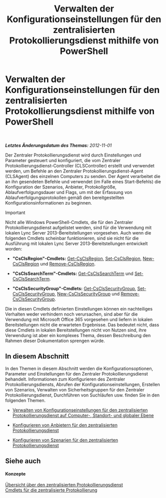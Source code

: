 ﻿---
title: Verwalten der Konfigurationseinstellungen für den zentralisierten Protokollierungsdienst mithilfe von PowerShell
TOCTitle: Verwalten der Konfigurationseinstellungen für den zentralisierten Protokollierungsdienst mithilfe von PowerShell
ms:assetid: f455c3aa-0061-413d-bdfb-a3e78f82723d
ms:mtpsurl: https://technet.microsoft.com/de-de/library/JJ721938(v=OCS.15)
ms:contentKeyID: 49891016
ms.date: 05/19/2016
mtps_version: v=OCS.15
ms.translationtype: HT
---

# Verwalten der Konfigurationseinstellungen für den zentralisierten Protokollierungsdienst mithilfe von PowerShell

 

_**Letztes Änderungsdatum des Themas:** 2012-11-01_

Der Zentraler Protokollierungsdienst wird durch Einstellungen und Parameter gesteuert und konfiguriert, die vom Zentraler Protokollierungsdienst-Controller (CLSController) erstellt und verwendet werden, um Befehle an den Zentraler Protokollierungsdienst-Agent (CLSAgent) des einzelnen Computers zu senden. Der Agent verarbeitet die an ihn gesendeten Befehle und verwendet (im Falle eines Start-Befehls) die Konfiguration der Szenarios, Anbieter, Protokollgröße, Ablaufverfolgungsdauer und Flags, um mit der Erfassung von Ablaufverfolgungsprotokollen gemäß den bereitgestellten Konfigurationsinformationen zu beginnen.


> [!IMPORTANT]
> Nicht alle Windows PowerShell-Cmdlets, die für den Zentraler Protokollierungsdienst aufgelistet werden, sind für die Verwendung mit lokalen Lync Server 2013-Bereitstellungen vorgesehen. Auch wenn die folgenden Cmdlets scheinbar funktionieren, sind sie nicht für die Ausführung mit lokalen Lync Server 2013-Bereitstellungen entwickelt worden: 
> <UL>
> <LI>
> <P><STRONG>"CsClsRegion"-Cmdlets:</STRONG> <A href="get-csclsregion.md">Get-CsClsRegion</A>, <A href="set-csclsregion.md">Set-CsClsRegion</A>, <A href="new-csclsregion.md">New-CsClsRegion</A> und <A href="remove-csclsregion.md">Remove-CsClsRegion</A>.</P>
> <LI>
> <P><STRONG>"CsClsSearchTerm"-Cmdlets:</STRONG> <A href="get-csclssearchterm.md">Get-CsClsSearchTerm</A> und <A href="set-csclssearchterm.md">Set-CsClsSearchTerm</A>.</P>
> <LI>
> <P><STRONG>"CsClsSecurityGroup"-Cmdlets:</STRONG> <A href="get-csclssecuritygroup.md">Get-CsClsSecurityGroup</A>, <A href="set-csclssecuritygroup.md">Set-CsClsSecurityGroup</A>, <A href="new-csclssecuritygroup.md">New-CsClsSecurityGroup</A> und <A href="remove-csclssecuritygroup.md">Remove-CsClsSecurityGroup</A>.</P></LI></UL>Die in diesen Cmdlets definierten Einstellungen können ein nachteiliges Verhalten weder verhindern noch verursachen, sind aber für die Verwendung mit Microsoft Office 365 vorgesehen und liefern in lokalen Bereitstellungen nicht die erwarteten Ergebnisse. Das bedeutet nicht, dass diese Cmdlets in lokalen Bereitstellungen nicht von Nutzen sind, ihre Verwendung ist aber ein komplexes Thema, dessen Beschreibung den Rahmen dieser Dokumentation sprengen würde.



## In diesem Abschnitt

In den Themen in diesem Abschnitt werden die Konfigurationsoptionen, Parameter und Einstellungen für den Zentraler Protokollierungsdienst behandelt. Informationen zum Konfigurieren des Zentraler Protokollierungsdiensts, Abrufen der Konfigurationseinstellungen, Erstellen von Szenarios, Verwalten von Sicherheitsgruppen für den Zentraler Protokollierungsdienst, Durchführen von Suchläufen usw. finden Sie in den folgenden Themen.

  - [Verwalten von Konfigurationseinstellungen für den zentralisierten Protokollierungsdienst auf Computer-, Standort- und globaler Ebene](lync-server-2013-managing-computer-site-and-global-centralized-logging-service-configuration.md)

  - [Konfigurieren von Anbietern für den zentralisierten Protokollierungsdienst](lync-server-2013-configuring-providers-for-centralized-logging-service.md)

  - [Konfigurieren von Szenarien für den zentralisierten Protokollierungsdienst](lync-server-2013-configuring-scenarios-for-the-centralized-logging-service.md)

## Siehe auch

#### Konzepte

[Übersicht über den zentralisierten Protokollierungsdienst](lync-server-2013-overview-of-the-centralized-logging-service.md)  
[Cmdlets für die zentralisierte Protokollierung](lync-server-2013-centralized-logging-cmdlets.md)

